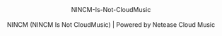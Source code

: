 <center>NINCM-Is-Not-CloudMusic</center><br>

<center>NINCM (NINCM Is Not CloudMusic) | Powered by Netease Cloud Music</center>
